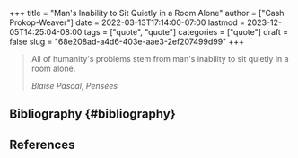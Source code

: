 +++
title = "Man's Inability to Sit Quietly in a Room Alone"
author = ["Cash Prokop-Weaver"]
date = 2022-03-13T17:14:00-07:00
lastmod = 2023-12-05T14:25:04-08:00
tags = ["quote", "quote"]
categories = ["quote"]
draft = false
slug = "68e208ad-a4d6-403e-aae3-2ef207499d99"
+++

> All of humanity's problems stem from man's inability to sit quietly in a room alone.
>
> _Blaise Pascal_, _Pensées_


## Bibliography {#bibliography}

## References

<style>.csl-entry{text-indent: -1.5em; margin-left: 1.5em;}</style><div class="csl-bib-body">
</div>
